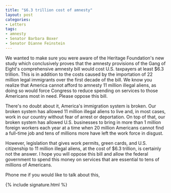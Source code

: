 ```yaml
---
title: "$6.3 trillion cost of amnesty"
layout: post
categories:
- Letters
tags:
- amnesty
- Senator Barbara Boxer
- Senator Dianne Feinstein
---
```


We wanted to make sure you were aware of the Heritage Foundation's new study which conclusively proves that the amnesty provisions of the Gang of Eight's comprehensive amnesty bill would cost U.S. taxpayers at least $6.3 trillion. This is in addition to the costs caused by the importation of 22 million legal immigrants over the first decade of the bill. We know you realize that America cannot afford to amnesty 11 million illegal aliens, as doing so would force Congress to reduce spending on services to those Americans most in need. Please oppose this bill.

There's no doubt about it, America's immigration system is broken. Our broken system has allowed 11 million illegal aliens to live and, in most cases, work in our country without fear of arrest or deportation. On top of that, our broken system has allowed U.S. businesses to bring in more than 1 million foreign workers each year at a time when 20 million Americans cannot find a full-time job and tens of millions more have left the work force in disgust.

However, legislation that gives work permits, green cards, and U.S. citizenship to 11 million illegal aliens, at the cost of $6.3 trillion, is certainly not the answer. I hope you will oppose this bill and allow the federal government to spend this money on services that are essential to tens of millions of Americans.

Phone me if you would like to talk about this,

{% include signature.html %}
